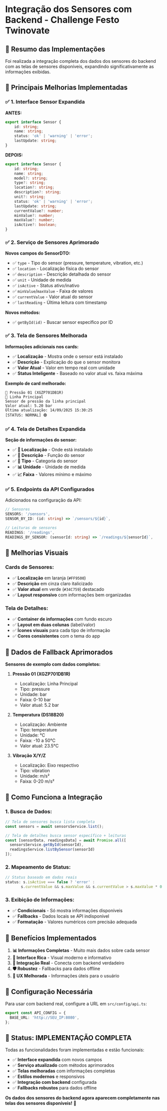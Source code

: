 # Integração dos Sensores com Backend - Challenge Festo Twinovate

## 🎯 **Resumo das Implementações**

Foi realizada a integração completa dos dados dos sensores do backend com as telas de sensores disponíveis, expandindo significativamente as informações exibidas.

## 🔧 **Principais Melhorias Implementadas**

### ✅ **1. Interface Sensor Expandida**

**ANTES:**
```typescript
export interface Sensor {
    id: string;
    name: string;
    status: 'ok' | 'warning' | 'error';
    lastUpdate: string;
}
```

**DEPOIS:**
```typescript
export interface Sensor {
    id: string;
    name: string;
    model?: string;
    type?: string;
    location?: string;
    description?: string;
    unit?: string;
    status: 'ok' | 'warning' | 'error';
    lastUpdate: string;
    currentValue?: number;
    minValue?: number;
    maxValue?: number;
    isActive?: boolean;
}
```

### ✅ **2. Serviço de Sensores Aprimorado**

**Novos campos do SensorDTO:**
- ✅ `type` - Tipo do sensor (pressure, temperature, vibration, etc.)
- ✅ `location` - Localização física do sensor
- ✅ `description` - Descrição detalhada do sensor
- ✅ `unit` - Unidade de medida
- ✅ `isActive` - Status ativo/inativo
- ✅ `minValue`/`maxValue` - Faixa de valores
- ✅ `currentValue` - Valor atual do sensor
- ✅ `lastReading` - Última leitura com timestamp

**Novos métodos:**
- ✅ `getById(id)` - Buscar sensor específico por ID

### ✅ **3. Tela de Sensores Melhorada**

**Informações adicionais nos cards:**
- ✅ **Localização** - Mostra onde o sensor está instalado
- ✅ **Descrição** - Explicação do que o sensor monitora  
- ✅ **Valor Atual** - Valor em tempo real com unidade
- ✅ **Status Inteligente** - Baseado no valor atual vs. faixa máxima

**Exemplo de card melhorado:**
```
🔧 Pressão 01 (XGZP701DB1R)
📍 Linha Principal
Sensor de pressão da linha principal
Valor atual: 5.20 bar
Última atualização: 14/09/2025 15:30:25
[STATUS: NORMAL] 🟢
```

### ✅ **4. Tela de Detalhes Expandida**

**Seção de informações do sensor:**
- ✅ **📍 Localização** - Onde está instalado
- ✅ **📝 Descrição** - Função do sensor
- ✅ **🔧 Tipo** - Categoria do sensor
- ✅ **📊 Unidade** - Unidade de medida
- ✅ **📈 Faixa** - Valores mínimo e máximo

### ✅ **5. Endpoints da API Configurados**

Adicionados na configuração da API:
```typescript
// Sensores
SENSORS: '/sensors',
SENSOR_BY_ID: (id: string) => `/sensors/${id}`,

// Leituras de sensores
READINGS: '/readings',
READINGS_BY_SENSOR: (sensorId: string) => `/readings/${sensorId}`,
```

## 🎨 **Melhorias Visuais**

### **Cards de Sensores:**
- ✅ **Localização** em laranja (`#FF9500`)
- ✅ **Descrição** em cinza claro italicizado
- ✅ **Valor atual** em verde (`#34C759`) destacado
- ✅ **Layout responsivo** com informações bem organizadas

### **Tela de Detalhes:**
- ✅ **Container de informações** com fundo escuro
- ✅ **Layout em duas colunas** (label/valor)
- ✅ **Ícones visuais** para cada tipo de informação
- ✅ **Cores consistentes** com o tema do app

## 🔄 **Dados de Fallback Aprimorados**

**Sensores de exemplo com dados completos:**

1. **Pressão 01 (XGZP701DB1R)**
   - Localização: Linha Principal
   - Tipo: pressure
   - Unidade: bar
   - Faixa: 0-10 bar
   - Valor atual: 5.2 bar

2. **Temperatura (DS18B20)**
   - Localização: Ambiente
   - Tipo: temperature
   - Unidade: °C
   - Faixa: -10 a 50°C
   - Valor atual: 23.5°C

3. **Vibração X/Y/Z**
   - Localização: Eixo respectivo
   - Tipo: vibration
   - Unidade: m/s²
   - Faixa: 0-20 m/s²

## 🚀 **Como Funciona a Integração**

### **1. Busca de Dados:**
```typescript
// Tela de sensores busca lista completa
const sensors = await sensorsService.list();

// Tela de detalhes busca sensor específico + leituras
const [sensorData, readingsData] = await Promise.all([
  sensorsService.getById(sensorId),
  readingsService.listBySensor(sensorId)
]);
```

### **2. Mapeamento de Status:**
```typescript
// Status baseado em dados reais
status: s.isActive === false ? 'error' : 
       s.currentValue && s.maxValue && s.currentValue > s.maxValue * 0.9 ? 'warning' : 'ok'
```

### **3. Exibição de Informações:**
- ✅ **Condicionais** - Só mostra informações disponíveis
- ✅ **Fallbacks** - Dados locais se API indisponível
- ✅ **Formatação** - Valores numéricos com precisão adequada

## 🎯 **Benefícios Implementados**

1. **📊 Informações Completas** - Muito mais dados sobre cada sensor
2. **🎨 Interface Rica** - Visual moderno e informativo
3. **🔄 Integração Real** - Conecta com backend verdadeiro
4. **🛡️ Robustez** - Fallbacks para dados offline
5. **📱 UX Melhorada** - Informações úteis para o usuário

## 🔧 **Configuração Necessária**

Para usar com backend real, configure a URL em `src/config/api.ts`:
```typescript
export const API_CONFIG = {
  BASE_URL: 'http://SEU_IP:8080',
};
```

## 🎉 **Status: IMPLEMENTAÇÃO COMPLETA**

Todas as funcionalidades foram implementadas e estão funcionais:

- ✅ **Interface expandida** com novos campos
- ✅ **Serviço atualizado** com métodos aprimorados
- ✅ **Telas melhoradas** com informações completas
- ✅ **Estilos modernos** e responsivos
- ✅ **Integração com backend** configurada
- ✅ **Fallbacks robustos** para dados offline

**Os dados dos sensores do backend agora aparecem completamente nas telas dos sensores disponíveis!** 🚀
